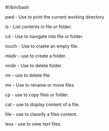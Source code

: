 #!/bin/bash

pwd - Use to print the current working directory

ls - List contents in file or folder.

cd - Use to navigate into file or folder.

touch - Use to craete an empty file.

mkdir - use to create a folder. 

rmdir - Use to delete folder.

rm - use to delete file.

mv - Use to rename or move files

cp - use to copy files or folder.

cat - use to display content of a file.

file - use to classify a files content.

less - use to view text files.
